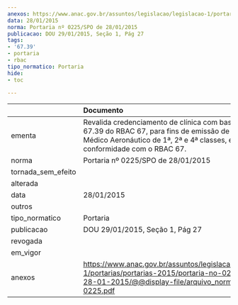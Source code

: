 ```yaml
---
anexos: https://www.anac.gov.br/assuntos/legislacao/legislacao-1/portarias/portarias-2015/portaria-no-0225-spo-de-28-01-2015/@@display-file/arquivo_norma/PA2015-0225.pdf
data: 28/01/2015
norma: Portaria nº 0225/SPO de 28/01/2015
publicacao: DOU 29/01/2015, Seção 1, Pág 27
tags:
- '67.39'
- portaria
- rbac
tipo_normatico: Portaria
hide: 
- toc 
 
---
```


|                    | Documento                                                                                                                                                                            |
|:-------------------|:-------------------------------------------------------------------------------------------------------------------------------------------------------------------------------------|
| ementa             | Revalida credenciamento de clínica com base na Seção 67.39 do RBAC 67, para fins de emissão de Certificado Médico Aeronáutico de 1ª, 2ª e 4ª classes, em conformidade com o RBAC 67. |
| norma              | Portaria nº 0225/SPO de 28/01/2015                                                                                                                                                   |
| tornada_sem_efeito |                                                                                                                                                                                      |
| alterada           |                                                                                                                                                                                      |
| data               | 28/01/2015                                                                                                                                                                           |
| outros             |                                                                                                                                                                                      |
| tipo_normatico     | Portaria                                                                                                                                                                             |
| publicacao         | DOU 29/01/2015, Seção 1, Pág 27                                                                                                                                                      |
| revogada           |                                                                                                                                                                                      |
| em_vigor           |                                                                                                                                                                                      |
| anexos             | https://www.anac.gov.br/assuntos/legislacao/legislacao-1/portarias/portarias-2015/portaria-no-0225-spo-de-28-01-2015/@@display-file/arquivo_norma/PA2015-0225.pdf                    |